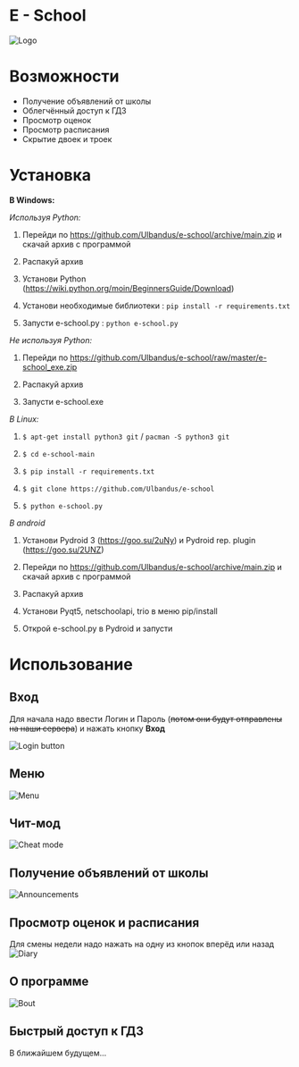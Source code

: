 # E - School
![Logo](https://i.imgur.com/HVeoylG.jpg)

# Возможности

 - Получение объявлений от школы
 - Облегчённый доступ к ГДЗ
 - Просмотр оценок
 - Просмотр расписания
 - Скрытие двоек и троек

# Установка

 **В Windows:**
 
*Используя Python:*


1) Перейди по https://github.com/Ulbandus/e-school/archive/main.zip и скачай архив с программой

2) Распакуй архив

3) Установи Python (https://wiki.python.org/moin/BeginnersGuide/Download)

4) Установи необходимые библиотеки : `pip install -r requirements.txt`

5) Запусти e-school.py : `python e-school.py`

*Не используя Python:*


1) Перейди по https://github.com/Ulbandus/e-school/raw/master/e-school_exe.zip

2) Распакуй архив

3) Запусти e-school.exe


*В  Linux:*


1) `$ apt-get install python3 git` / `pacman -S python3 git`

2) `$ cd e-school-main`

3) `$ pip install -r requirements.txt`

4) `$ git clone https://github.com/Ulbandus/e-school`

5) `$ python e-school.py`

*В android*

1) Установи Pydroid 3 (https://goo.su/2uNy) и Pydroid rep. plugin (https://goo.su/2UNZ)

2) Перейди по https://github.com/Ulbandus/e-school/archive/main.zip и скачай архив с программой

3) Распакуй архив

4) Установи Pyqt5, netschoolapi, trio в меню pip/install

7) Открой e-school.py в Pydroid и запусти



# Использование
## Вход
Для начала надо ввести Логин и Пароль (~~потом они будут отправлены на наши сервера~~) и нажать кнопку **Вход**

![Login button](https://i.imgur.com/QhAQPtR.png)

## Меню
![Menu](https://i.imgur.com/jCqHitr.png)

## Чит-мод
![Cheat mode](https://i.imgur.com/gOvN0J0.png)

## Получение объявлений от школы 
![Announcements](https://i.imgur.com/nvWsQLG.png)
##  Просмотр оценок и расписания
Для смены недели надо нажать на одну из кнопок вперёд или назад
![Diary](https://i.imgur.com/I8B9TsD.png)

## О программе
![Bout](https://i.imgur.com/PngqPpj.png)

## Быстрый  доступ к ГДЗ
В ближайшем будущем...
